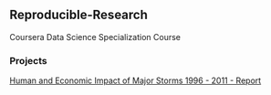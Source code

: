 ## Reproducible-Research
Coursera Data Science Specialization Course

### Projects  
[Human and Economic Impact of Major Storms 1996 - 2011 - Report](http://rpubs.com/mblackmo/298622)
